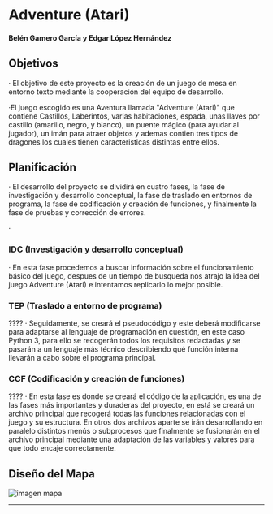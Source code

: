 # Adventure (Atari)
#### Belén Gamero García y Edgar López Hernández

## Objetivos
· El objetivo de este proyecto es la creación de un juego de mesa en entorno texto mediante la cooperación del equipo de desarrollo.

·El juego escogido es una Aventura llamada "Adventure (Atari)" que contiene Castillos, Laberintos, varias habitaciones, espada, unas llaves por castillo (amarillo, negro, y blanco), un puente mágico (para ayudar al jugador), un imán para atraer objetos y ademas contien tres tipos de dragones los cuales tienen caracteristicas distintas entre ellos.

## Planificación
· El desarrollo del proyecto se dividirá en cuatro fases, la fase de investigación y desarrollo conceptual, la fase de traslado en entornos de programa, la fase de codificación y creación de funciones, y finalmente la fase de pruebas y corrección de errores.

· 

### IDC (Investigación y desarrollo conceptual)
· En esta fase procedemos a buscar información sobre el funcionamiento básico del juego, despues de un tiempo de busqueda nos atrajo la idea del juego Adventure (Atari) e intentamos replicarlo lo mejor posible.

### TEP (Traslado a entorno de programa)
????
· Seguidamente, se creará el pseudocódigo y este deberá modificarse para adaptarse al lenguaje de programación en cuestión, en este caso Python 3, para ello se recogerán todos los requisitos redactadas y se pasarán a un lenguaje más técnico describiendo qué función interna llevarán a cabo sobre el programa principal.

### CCF (Codificación y creación de funciones)
????
· En esta fase es donde se creará el código de la aplicación, es una de las fases más importantes y duraderas del proyecto, en está se creará un archivo principal que recogerá todas las funciones relacionadas con el juego y su estructura. En otros dos archivos aparte se irán desarrollando en paralelo distintos menús o subprocesos que finalmente se fusionarán en el archivo principal mediante una adaptación de las variables y valores para que todo encaje correctamente.

## Diseño del Mapa
![imagen mapa](https://user-images.githubusercontent.com/91567318/213474393-fa92579b-6ffd-4fc3-913f-b7a50aab35eb.png)

---
